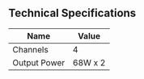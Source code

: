 ## Technical Specifications

| Name | Value |
| ---- | ----- | 
| Channels | 4 |
| Output Power | 68W x 2 |
